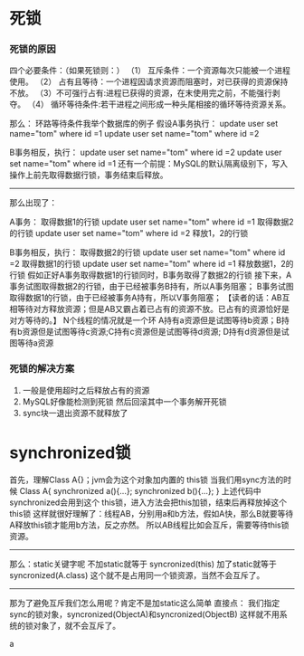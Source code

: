 # 死锁
### 死锁的原因
四个必要条件：（如果死锁则：）
（1） 互斥条件：一个资源每次只能被一个进程使用。
（2） 占有且等待：一个进程因请求资源而阻塞时，对已获得的资源保持不放。
（3）不可强行占有:进程已获得的资源，在末使用完之前，不能强行剥夺。
（4） 循环等待条件:若干进程之间形成一种头尾相接的循环等待资源关系。


那么：
环路等待条件我举个数据库的例子 假设A事务执行：
update user set name="tom" where id =1
update user set name="tom" where id =2

B事务相反，执行：
update user set name="tom" where id =2
update user set name="tom" where id =1
还有一个前提：MySQL的默认隔离级别下，写入操作上前先取得数据行锁，事务结束后释放。

----
那么出现了：

A事务：
取得数据1的行锁
update user set name="tom" where id =1
取得数据2的行锁
update user set name="tom" where id =2
释放1，2的行锁

B事务相反，执行：
取得数据2的行锁
update user set name="tom" where id =2
取得数据1的行锁
update user set name="tom" where id =1
释放数据1，2的行锁
假如正好A事务取得数据1的行锁同时，B事务取得了数据2的行锁
接下来，A事务试图取得数据2的行锁，由于已经被事务B持有，所以A事务阻塞；
B事务试图取得数据1的行锁，由于已经被事务A持有，所以V事务阻塞；
【读者的话：AB互相等待对方释放资源；但是AB又霸占着已占有的资源不放。已占有的资源恰好是对方等待的。】
N个线程的情况就是一个环 A持有a资源但是试图等待b资源；B持有b资源但是试图等待c资源;C持有c资源但是试图等待d资源; D持有d资源但是试图等待a资源

### 死锁的解决方案
1. 一般是使用超时之后释放占有的资源
2. MySQL好像能检测到死锁 然后回滚其中一个事务解开死锁
3.  sync块一退出资源不就释放了

# synchronized锁
首先，理解Class A{}；jvm会为这个对象加内置的 this锁
当我们用sync方法的时候
Class A{
  synchronized a(){...};
  synchronized b(){...};
}
上述代码中synchronized会用到这个 this锁，进入方法会把this加锁，结束后再释放掉这个this锁
这样就很好理解了：线程AB，分别用a和b方法，假如A快，那么B就要等待A释放this锁才能用b方法，反之亦然。
所以AB线程比如会互斥，需要等待this锁资源。
********
那么：static关键字呢
不加static就等于 syncronized(this)
加了static就等于 syncronized(A.class)
这个就不是占用同一个锁资源，当然不会互斥了。
********
那为了避免互斥我们怎么用呢？肯定不是加static这么简单
直接点：
我们指定sync的锁对象，syncronized(ObjectA)和syncronized(ObjectB)
这样就不用系统的锁对象了，就不会互斥了。













a
